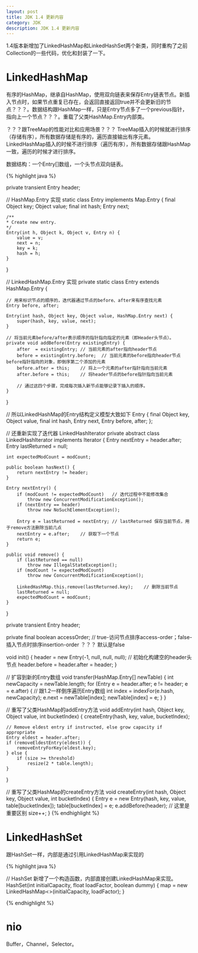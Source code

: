 ```yaml
---
layout: post
title: JDK 1.4 更新内容
category: JDK
description: JDK 1.4 更新内容
---
```


1.4版本新增加了LinkedHashMap和LinkedHashSet两个新类，同时重构了之前Collection的一些代码，优化和封装了一下。

# LinkedHashMap

有序的HashMap，继承自HashMap，使用双向链表来保存Entry链表节点。新插入节点时，如果节点重复已存在，会返回直接返回true并不会更新旧的节点？？？。数据结构跟HashMap一样，只是Entry节点多了一个previous指针，指向上一个节点？？？。重载了父类HashMap.Entry内部类。

？？？跟TreeMap的性能对比和应用场景？？？
TreeMap插入的时候就进行排序（存储有序），所有数据存储是有序的，遍历直接输出有序元素。
LinkedHashMap插入的时候不进行排序（遍历有序），所有数据存储跟HashMap一致，遍历的时候才进行排序。

数据结构：一个Entry[]数组，一个头节点双向链表。

{% highlight java %}

private transient Entry header;

// HashMap.Entry 实现
static class Entry implements Map.Entry {
	final Object key;
	Object value;
	final int hash;
	Entry next;

	/**
	* Create new entry.
	*/
	Entry(int h, Object k, Object v, Entry n) { 
		value = v; 
		next = n;
		key = k;
		hash = h;
	}
}

// LinkedHashMap.Entry 实现
private static class Entry extends HashMap.Entry {

    // 用来标识节点的顺序的，迭代器通过节点的before、after来有序查找元素
    Entry before, after;

	Entry(int hash, Object key, Object value, HashMap.Entry next) {
        super(hash, key, value, next);
    }

	// 将当前元素before/after表示顺序的指针指向指定的元素（即Header头节点）。
	private void addBefore(Entry existingEntry) {
		after  = existingEntry;	// 当前元素的after指向header节点
		before = existingEntry.before;	// 当前元素的before指向header节点before指针指向的对象，即倒序第二个添加的元素
		before.after = this;	// 将上一个元素的after指针指向当前元素
		after.before = this;	// 将header节点的before指针指向当前元素

		// 通过这四个步骤，完成每次插入新节点能够记录下插入的顺序。
	}
}

// 所以LinkedHashMap的Entry结构定义模型大致如下
Entry {
	final Object key,
	Object value,
	final int hash,
	Entry next,
	Entry before, after;
};

// 还重新实现了迭代器 LinkedHashIterator
private abstract class LinkedHashIterator implements Iterator {
	Entry nextEntry    = header.after;
	Entry lastReturned = null;

	int expectedModCount = modCount;

	public boolean hasNext() {
        return nextEntry != header;
	}

	Entry nextEntry() {
	    if (modCount != expectedModCount)	// 迭代过程中不能修改集合
			throw new ConcurrentModificationException();
        if (nextEntry == header)
            throw new NoSuchElementException();

		Entry e = lastReturned = nextEntry;	// lastReturned 保存当前节点，用于remove方法删除当前几点
		nextEntry = e.after;	// 获取下一个节点
		return e;
	}

	public void remove() {
	    if (lastReturned == null)
			throw new IllegalStateException();
	    if (modCount != expectedModCount)
			throw new ConcurrentModificationException();

		LinkedHashMap.this.remove(lastReturned.key);	// 删除当前节点
		lastReturned = null;
		expectedModCount = modCount;
	}
}

private transient Entry header;

private final boolean accessOrder; // true-访问节点排序access-order；false-插入节点时排序insertion-order ？？？ 默认是false

void init() {
	header = new Entry(-1, null, null, null);	// 初始化构建空的header头节点
	header.before = header.after = header;
}

// 扩容到新的Entry数组
void transfer(HashMap.Entry[] newTable) {
	int newCapacity = newTable.length;
	for (Entry e = header.after; e != header; e = e.after) {	// 跟1.2一样倒序遍历Entry数组
		int index = indexFor(e.hash, newCapacity);
		e.next = newTable[index];
		newTable[index] = e;
	}
}

// 重写了父类HashMap的addEntry方法
void addEntry(int hash, Object key, Object value, int bucketIndex) {
	createEntry(hash, key, value, bucketIndex);

	// Remove eldest entry if instructed, else grow capacity if appropriate
	Entry eldest = header.after;
	if (removeEldestEntry(eldest)) {
		removeEntryForKey(eldest.key);
	} else {
		if (size >= threshold) 
			resize(2 * table.length);
	}
}

// 重写了父类HashMap的createEntry方法
void createEntry(int hash, Object key, Object value, int bucketIndex) {
	Entry e = new Entry(hash, key, value, table[bucketIndex]);
	table[bucketIndex] = e;
	e.addBefore(header);	// 这里是重要区别
	size++;
}
{% endhighlight %}

# LinkedHashSet

跟HashSet一样，内部是通过引用LinkedHashMap来实现的

{% highlight java %}

// HashSet 新增了一个构造函数，内部直接创建LinkedHashMap来实现。
HashSet(int initialCapacity, float loadFactor, boolean dummy) {
	map = new LinkedHashMap<>(initialCapacity, loadFactor);
}

{% endhighlight %}

# nio

Buffer，Channel，Selector。